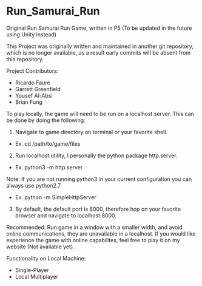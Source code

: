 # Run_Samurai_Run
Original Run Samurai Run Game, written in P5 (To be updated in the future using Unity instead)

This Project was originally written and maintained in another git repository, which is no longer available, as a result early commits will be absent from this repository.

Project Contributors:

- Ricardo Faure
- Garrett Greenfield
-  Yousef Al-Absi
- Brian Fung

To play locally, the game will need to be run on a localhost server.
This can be done by doing the following:

1. Navigate to game directory on terminal or your favorite shell.
  - Ex. cd /path/to/game/files
2. Run localhost utility, I personally the python package http.server.
  - Ex. python3 -m http.server
  
  Note: If you are not running python3 in your current configuration you can always use python2.7
  - Ex. python -m SimpleHttpServer
  
3. By default, the default port is 8000, therefore hop on your favorite browser and navigate to localhost:8000.

Recommended: Run game in a window with a smaller width, and avoid online communications, they are unavailable in a localhost. 
If you would like experience the game with online capabilites, feel free to play it on my website (Not available yet).

Functionality on Local Machine:

- Single-Player
- Local Multiplayer
